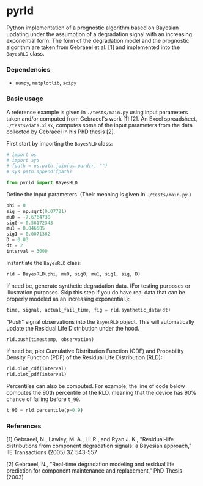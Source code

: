 # pyrld

Python implementation of a prognostic algorithm based on Bayesian updating under the assumption of a degradation signal with an increasing exponential form. The form of the degradation model and the prognostic algorithm are taken from Gebraeel et al. [1] and implemented into the `BayesRLD` class. 

### Dependencies

- `numpy`, `matplotlib`, `scipy`

### Basic usage
A reference example is given in `./tests/main.py` using input parameters taken and/or computed from Gebraeel's work [1] [2]. An Excel spreadsheet, `./tests/data.xlsx`, computes some of the input parameters from the data collected by Gebraeel in his PhD thesis [2].

First start by importing the `BayesRLD` class:
```Python
# import os
# import sys
# fpath = os.path.join(os.pardir, "")
# sys.path.append(fpath)

from pyrld import BayesRLD
```

Define the input parameters. (Their meaning is given in `./tests/main.py`.)
```Python
phi = 0
sig = np.sqrt(0.07721)
mu0 = -7.6764738
sig0 = 0.56172343
mu1 = 0.046585 
sig1 = 0.0071362
D = 0.03
dt = 2
interval = 3000
```

Instantiate the `BayesRLD` class:
```Python
rld = BayesRLD(phi, mu0, sig0, mu1, sig1, sig, D)
```

If need be, generate synthetic degradation data. (For testing purposes or illustration purposes. Skip this step if you do have real data that can be properly modeled as an increasing exponential.):
```Python
time, signal, actual_fail_time, fig = rld.synthetic_data(dt)
```

"Push" signal observations into the `BayesRLD` object. This will automatically update the Residual Life Distribution under the hood.
```Python
rld.push(timestamp, observation) 
```

If need be, plot Cumulative Distribution Function (CDF) and Probability Density Function (PDF) of the Residual Life Distribution (RLD):
```Python
rld.plot_cdf(interval)
rld.plot_pdf(interval)
```

Percentiles can also be computed. For example, the line of code below computes the 90th percentile of the RLD, meaning that the device has 90% chance of failing before `t_90`.
```Python
t_90 = rld.percentile(p=0.9) 
```

### References
[1] Gebraeel, N., Lawley, M. A., Li. R., and Ryan J. K., "Residual-life distributions from component degradation signals: a Bayesian approach," IIE Transactions (2005) 37, 543-557

[2] Gebraeel, N., "Real-time degradation modeling and residual life prediction for component maintenance and replacement," PhD Thesis (2003)